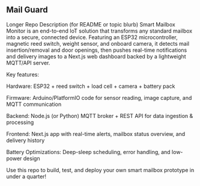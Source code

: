 ## Mail Guard
Longer Repo Description (for README or topic blurb)
Smart Mailbox Monitor is an end-to-end IoT solution that transforms any standard mailbox into a secure, connected device. Featuring an ESP32 microcontroller, magnetic reed switch, weight sensor, and onboard camera, it detects mail insertion/removal and door openings, then pushes real-time notifications and delivery images to a Next.js web dashboard backed by a lightweight MQTT/API server.

Key features:

Hardware: ESP32 + reed switch + load cell + camera + battery pack

Firmware: Arduino/PlatformIO code for sensor reading, image capture, and MQTT communication

Backend: Node.js (or Python) MQTT broker + REST API for data ingestion & processing

Frontend: Next.js app with real-time alerts, mailbox status overview, and delivery history

Battery Optimizations: Deep-sleep scheduling, error handling, and low-power design

Use this repo to build, test, and deploy your own smart mailbox prototype in under a quarter!
